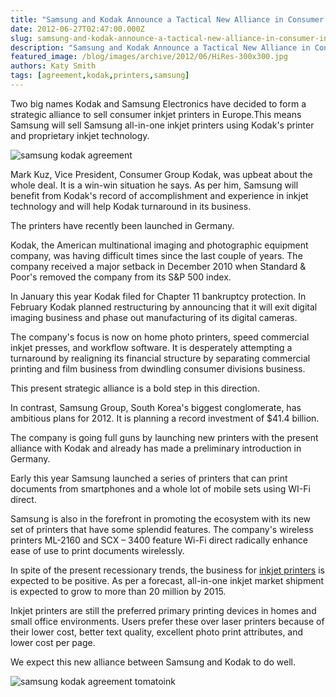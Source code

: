 ```yaml
---
title: "Samsung and Kodak Announce a Tactical New Alliance in Consumer Inkjet Printing"
date: 2012-06-27T02:47:00.000Z
slug: samsung-and-kodak-announce-a-tactical-new-alliance-in-consumer-inkjet-printing
description: "Samsung and Kodak Announce a Tactical New Alliance in Consumer Inkjet Printing"
featured_image: /blog/images/archive/2012/06/HiRes-300x300.jpg
authors: Katy Smith
tags: [agreement,kodak,printers,samsung]
---
```


Two big names Kodak and Samsung Electronics have decided to form a strategic alliance to sell consumer inkjet printers in Europe.This means Samsung will sell Samsung all-in-one inkjet printers using Kodak's printer and proprietary inkjet technology.

![samsung kodak agreement](/blog/images/archive/2012/06/agreement-online-professional-translation-632x416.jpg)

Mark Kuz, Vice President, Consumer Group Kodak, was upbeat about the whole deal. It is a win-win situation he says. As per him, Samsung will benefit from Kodak's record of accomplishment and experience in inkjet technology and will help Kodak turnaround in its business.

The printers have recently been launched in Germany.

Kodak, the American multinational imaging and photographic equipment company, was having difficult times since the last couple of years. The company received a major setback in December 2010 when Standard & Poor's removed the company from its S&P 500 index.

In January this year Kodak filed for Chapter 11 bankruptcy protection. In February Kodak planned restructuring by announcing that it will exit digital imaging business and phase out manufacturing of its digital cameras.

The company's focus is now on home photo printers, speed commercial inkjet presses, and workflow software. It is desperately attempting a turnaround by realigning its financial structure by separating commercial printing and film business from dwindling consumer divisions business.

This present strategic alliance is a bold step in this direction.

In contrast, Samsung Group, South Korea's biggest conglomerate, has ambitious plans for 2012\. It is planning a record investment of $41.4 billion.

The company is going full guns by launching new printers with the present alliance with Kodak and already has made a preliminary introduction in Germany.

Early this year Samsung launched a series of printers that can print documents from smartphones and a whole lot of mobile sets using WI-Fi direct.

Samsung is also in the forefront in promoting the ecosystem with its new set of printers that have some splendid features. The company's wireless printers ML-2160 and SCX – 3400 feature Wi-Fi direct radically enhance ease of use to print documents wirelessly.

In spite of the present recessionary trends, the business for [inkjet printers](https://www.tomatoink.com/) is expected to be positive. As per a forecast, all-in-one inkjet market shipment is expected to grow to more than 20 million by 2015.

Inkjet printers are still the preferred primary printing devices in homes and small office environments. Users prefer these over laser printers because of their lower cost, better text quality, excellent photo print attributes, and lower cost per page.

We expect this new alliance between Samsung and Kodak to do well.

![samsung kodak agreement tomatoink](/blog/images/archive/2012/06/HiRes-300x300.jpg)